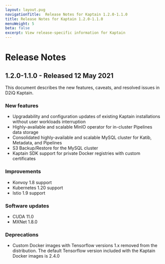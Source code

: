 ```yaml
---
layout: layout.pug
navigationTitle:  Release Notes for Kaptain 1.2.0-1.1.0
title: Release Notes for Kaptain 1.2.0-1.1.0
menuWeight: 5
beta: false
excerpt: View release-specific information for Kaptain
---
```


# Release Notes

## 1.2.0-1.1.0 - Released 12 May 2021

This document describes the new features, caveats, and resolved issues in D2iQ Kaptain.

### New features

* Upgradability and configuration updates of existing Kaptain installations without user workloads interruption
* Highly-available and scalable MinIO operator for in-cluster Pipelines data storage
* Consolidated highly-available and scalable MySQL cluster for Katib, Metadata, and Pipelines
* S3 Backup/Restore for the MySQL cluster
* Kaptain SDK support for private Docker registries with custom certificates

### Improvements

* Konvoy 1.8 support
* Kubernetes 1.20 support
* Istio 1.9 support

### Software updates

* CUDA 11.0
* MXNet 1.8.0

### Deprecations

* Custom Docker images with Tensorflow versions 1.x removed from the distribution. The default Tensorflow version included with the Kaptain Docker images is 2.4.0
